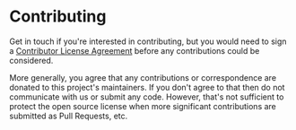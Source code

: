 Contributing
============

Get in touch if you're interested in contributing, but you would need to sign a [Contributor License Agreement](https://en.wikipedia.org/wiki/Contributor_License_Agreement) before any contributions could be considered.

More generally, you agree that any contributions or correspondence are donated to this project's maintainers. If you don't agree to that then do not communicate with us or submit any code. However, that's not sufficient to protect the open source license when more significant contributions are submitted as Pull Requests, etc.
